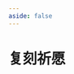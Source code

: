 ```yaml
---
aside: false
---
```

# 复刻祈愿

<Fork />

<script setup lang="ts">
import Fork from "../.vitepress/components/zzz/Fork.vue";
</script>
